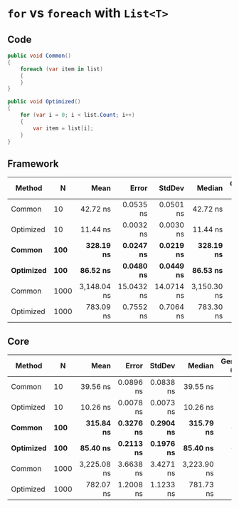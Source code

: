 # `for` vs `foreach` with `List<T>`

## Code
```csharp
public void Common()
{
    foreach (var item in list)
    {
    }
}

public void Optimized()
{
    for (var i = 0; i < list.Count; i++)
    {
        var item = list[i];
    }
}
```

## Framework
|    Method |    N |        Mean |      Error |     StdDev |      Median | Gen 0 | Gen 1 | Gen 2 | Allocated |
|---------- |----- |------------:|-----------:|-----------:|------------:|------:|------:|------:|----------:|
|    Common |   10 |    42.72 ns |  0.0535 ns |  0.0501 ns |    42.72 ns |     - |     - |     - |         - |
| Optimized |   10 |    11.44 ns |  0.0032 ns |  0.0030 ns |    11.44 ns |     - |     - |     - |         - |
|    **Common** |  **100** |   **328.19 ns** |  **0.0247 ns** |  **0.0219 ns** |   **328.19 ns** |     **-** |     **-** |     **-** |         **-** |
| **Optimized** |  **100** |    **86.52 ns** |  **0.0480 ns** |  **0.0449 ns** |    **86.53 ns** |     **-** |     **-** |     **-** |         **-** |
|    Common | 1000 | 3,148.04 ns | 15.0432 ns | 14.0714 ns | 3,150.30 ns |     - |     - |     - |         - |
| Optimized | 1000 |   783.09 ns |  0.7552 ns |  0.7064 ns |   783.30 ns |     - |     - |     - |         - |

## Core
|    Method |    N |        Mean |     Error |    StdDev |      Median | Gen 0 | Gen 1 | Gen 2 | Allocated |
|---------- |----- |------------:|----------:|----------:|------------:|------:|------:|------:|----------:|
|    Common |   10 |    39.56 ns | 0.0896 ns | 0.0838 ns |    39.55 ns |     - |     - |     - |         - |
| Optimized |   10 |    10.26 ns | 0.0078 ns | 0.0073 ns |    10.26 ns |     - |     - |     - |         - |
|    **Common** |  **100** |   **315.84 ns** | **0.3276 ns** | **0.2904 ns** |   **315.79 ns** |     **-** |     **-** |     **-** |         **-** |
| **Optimized** |  **100** |    **85.40 ns** | **0.2113 ns** | **0.1976 ns** |    **85.40 ns** |     **-** |     **-** |     **-** |         **-** |
|    Common | 1000 | 3,225.08 ns | 3.6638 ns | 3.4271 ns | 3,223.90 ns |     - |     - |     - |         - |
| Optimized | 1000 |   782.07 ns | 1.2008 ns | 1.1233 ns |   781.73 ns |     - |     - |     - |         - |
